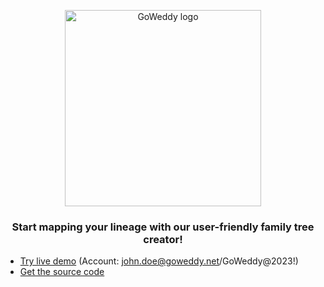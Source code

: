 <p align="center">
  <a href="https://goweddy.net">
    <img src="https://goweddy.net/assets/images/logo-black.png" width="314px" alt="GoWeddy logo" />
  </a>
</p>
<h3 align="center">Start mapping your lineage with our user-friendly family tree creator!</h3>
  
- [Try live demo](https://goweddy.net/login) (Account: john.doe@goweddy.net/GoWeddy@2023!)
- [Get the source code](https://kluong.gumroad.com/l/genealogy-tree) 
